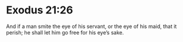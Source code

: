 # Exodus 21:26

And if a man smite the eye of his servant, or the eye of his maid, that it perish; he shall let him go free for his eye’s sake.